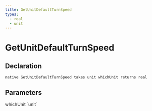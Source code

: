 ```yaml
---
title: GetUnitDefaultTurnSpeed
types:
  - real
  - unit
---
```


# GetUnitDefaultTurnSpeed

## Declaration

```
native GetUnitDefaultTurnSpeed takes unit whichUnit returns real
```

## Parameters
<dl>
  <dt>whichUnit `unit`</dt>
  <dd></dd>
</dl>